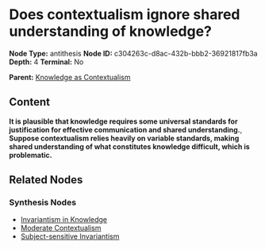 # Does contextualism ignore shared understanding of knowledge?

**Node Type:** antithesis
**Node ID:** c304263c-d8ac-432b-bbb2-36921817fb3a
**Depth:** 4
**Terminal:** No

**Parent:** [Knowledge as Contextualism](knowledge-as-contextualism-synthesis-04819059-0c41-4e23-a62f-a270ab36f8e1.md)

## Content

**It is plausible that knowledge requires some universal standards for justification for effective communication and shared understanding.**, **Suppose contextualism relies heavily on variable standards, making shared understanding of what constitutes knowledge difficult, which is problematic.**

## Related Nodes

### Synthesis Nodes

- [Invariantism in Knowledge](invariantism-in-knowledge-synthesis-bbf48f9a-5862-4913-a452-37893eb9e099.md)
- [Moderate Contextualism](moderate-contextualism-synthesis-f6863637-68e5-490f-8533-ec623f6512f4.md)
- [Subject-sensitive Invariantism](subject-sensitive-invariantism-synthesis-3dc0fe60-a9c9-41b5-ba25-fe145825e3f4.md)
